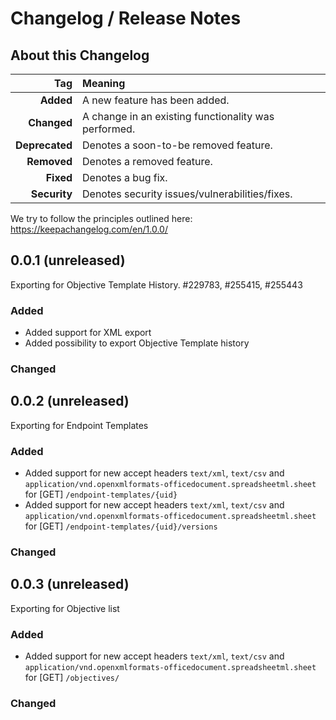 # Changelog / Release Notes

## About this Changelog

| **Tag**        | **Meaning**  |
| -------------: | :--- | 
| **Added**      | A new feature has been added. |
| **Changed**    | A change in an existing functionality was performed. |
| **Deprecated** | Denotes a soon-to-be removed feature. |
| **Removed**    | Denotes a removed feature. |
| **Fixed**      | Denotes a bug fix. |
| **Security**   | Denotes security issues/vulnerabilities/fixes. |

We try to follow the principles outlined here: https://keepachangelog.com/en/1.0.0/

## 0.0.1 (unreleased)

Exporting for Objective Template History. #229783, #255415, #255443

### Added
- Added support for XML export
- Added possibility to export Objective Template history

### Changed


## 0.0.2 (unreleased)

Exporting for Endpoint Templates

### Added
- Added support for new accept headers `text/xml`, `text/csv` and `application/vnd.openxmlformats-officedocument.spreadsheetml.sheet`
for [GET] `/endpoint-templates/{uid}`
- Added support for new accept headers `text/xml`, `text/csv` and `application/vnd.openxmlformats-officedocument.spreadsheetml.sheet`
for [GET] `/endpoint-templates/{uid}/versions`

### Changed

## 0.0.3 (unreleased)

Exporting for Objective list

### Added
- Added support for new accept headers `text/xml`, `text/csv` and `application/vnd.openxmlformats-officedocument.spreadsheetml.sheet`
for [GET] `/objectives/`

### Changed



